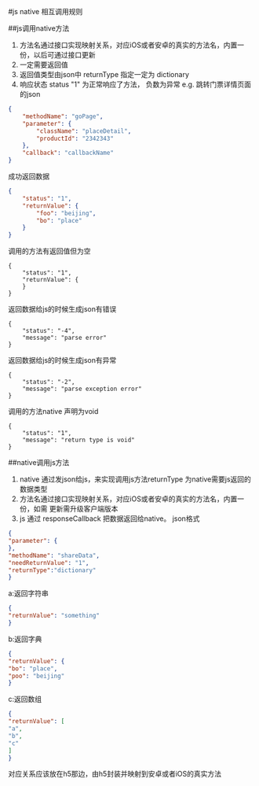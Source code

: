 #js native 相互调用规则

##js调用native方法

1. 方法名通过接口实现映射关系，对应iOS或者安卓的真实的方法名，内置一份，以后可通过接口更新
2. 一定需要返回值
3. 返回值类型由json中 returnType 指定一定为  dictionary
4. 响应状态 status "1" 为正常响应了方法， 负数为异常
e.g. 跳转门票详情页面的json
```json
{
    "methodName": "goPage", 
    "parameter": {
        "className": "placeDetail", 
        "productId": "2342343"
    }, 
    "callback": "callbackName"
}
```

成功返回数据
```json
{
    "status": "1", 
    "returnValue": {
        "foo": "beijing", 
        "bo": "place"
    }
}
```
调用的方法有返回值但为空
```
{
    "status": "1", 
    "returnValue": {
    }
}
```
返回数据给js的时候生成json有错误
```
{
    "status": "-4", 
    "message": "parse error"
}
```
返回数据给js的时候生成json有异常
```
{
    "status": "-2", 
    "message": "parse exception error"
}
```
调用的方法native 声明为void 
```
{
    "status": "1", 
    "message": "return type is void"
}
```


##native调用js方法

1. native 通过发json给js，来实现调用js方法returnType 为native需要js返回的数据类型
2. 方法名通过接口实现映射关系，对应iOS或者安卓的真实的方法名，内置一份，如需
更新需升级客户端版本
3. js 通过 responseCallback 把数据返回给native。 json格式

```json
{
"parameter": {
}, 
"methodName": "shareData", 
"needReturnValue": "1",
"returnType":"dictionary"
}
```

a:返回字符串
```json
{
"returnValue": "something"
}
```
b:返回字典
```json
{
"returnValue": {
"bo": "place",
"poo": "beijing"
}
```
c:返回数组
```json
{
"returnValue": [
"a",
"b",
"c"
]
}
```

对应关系应该放在h5那边，由h5封装并映射到安卓或者iOS的真实方法
